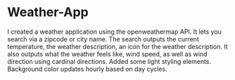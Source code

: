 # Weather-App
 
I created a weather application using the openweathermap API.
It lets you search via a zipcode or city name.
The search outputs the current temperature, the weather description, an icon for the weather description.
It also outputs what the weather feels like, wind speed, as well as wind direction using cardinal directions.
Added some light styling elements. Background color updates hourly based on day cycles.